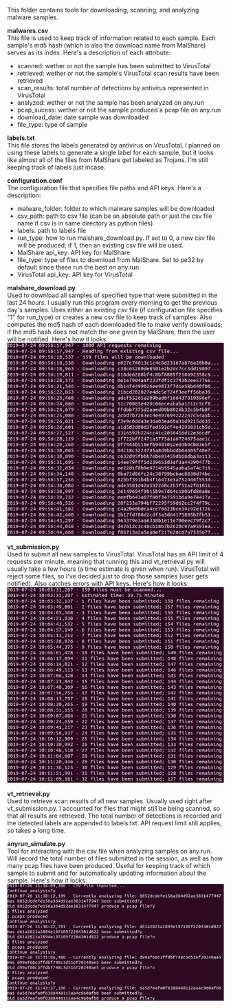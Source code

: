 This folder contains tools for downloading, scanning, and analyzing malware samples.

**malwares.csv**  
This file is used to keep track of information related to each sample.  Each sample's md5 hash (which is also the download name from MalShare) serves as its index.  Here's a description of each attribute:
* scanned: wether or not the sample has been submitted to VirusTotal
* retrieved: wether or not the sample's VirusTotal scan results have been retrieved
* scan_results: total number of detections by antivirus represented in VirusTotal
* analyzed: wether or not the sample has been analyzed on any.run
* pcap_sucess: wether or not the sample produced a pcap file on any.run
* download_date: date sample was downloaded
* file_type: type of sample

**labels.txt**  
This file stores the labels generated by antivirus on VirusTotal.  I planned on using these labels to generate a single label for each sample, but it looks like almost all of the files from MalShare get labeled as Trojans.  I'm still keeping track of labels just incase.

**configuration.conf**  
The configuration file that specifies file paths and API keys.  Here's a description:
* malware_folder: folder to which malware samples will be downloaded
* csv_path: path to csv file (can be an absolute path or just the csv file name if csv is in same directory as python files)
* labels: path to labels file
* run_type: how to run malshare_download.py.  If set to 0, a new csv file will be produced; if 1, then an existing csv file will be used.
* MalShare api_key: API key for MalShare
* file_type: type of files to download from MalShare.  Set to pe32 by default since these run the best on any.run
* VirusTotal api_key: API key for VirusTotal

**malshare_download.py**  
Used to download all samples of specified type that were submitted in the last 24 hours.  I usually run this program every morning to get the previous day's samples.  Uses either an existing csv file (if configuration file specifies "1" for run_type) or creates a new csv file to keep track of samples.  Also computes the md5 hash of each downloaded file to make verify downloads; if the md5 hash does not match the one given by MalShare, then the user will be notified.  Here's how it looks:
![Downloading](https://github.com/BlueJayADAL/NetML/raw/master/dataset/tools/images/MalShare%20Download.png)

**vt_submission.py**  
Used to submit all new samples to VirusTotal.  VirusTotal has an API limit of 4 requests per minute, meaning that running this and vt_retrieval.py will usually take a few hours (a time estimate is given when run).  VirusTotal will reject some files, so I've decided just to drop those samples (user gets notified).  Also catches errors with API keys.  Here's how it looks:
![Submitting](https://github.com/BlueJayADAL/NetML/raw/master/dataset/tools/images/VT%20Submission.png)

**vt_retrieval.py**  
Used to retrieve scan results of all new samples.  Usually used right after vt_submission.py.  I accounted for files that might still be being scanned, so that all results are retrieved.  The total number of detections is recorded and the detected labels are appended to labels.txt.  API request limit still applies, so takes a long time.

**anyrun_simulate.py**  
Tool for interacting with the csv file when analyzing samples on any.run.  Will record the total number of files submitted in the session, as well as how many pcap files have been produced.  Useful for keeping track of which sample to submit and for automatically updating information about the sample.  Here's how it looks:
![Analyzing](https://github.com/BlueJayADAL/NetML/raw/master/dataset/tools/images/anyrun_simulate.png)
